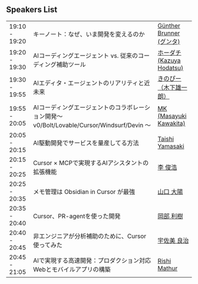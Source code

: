 ## Speakers List

|               |                                                                    |                                                      |
| ------------- | ------------------------------------------------------------------ | ---------------------------------------------------- |
| 19:10 - 19:20 | キーノート：なぜ、いま開発を変えるのか                                                | [Günther Brunner (グンタ)](https://x.com/gunta85)       |
| 19:20 - 19:30 | AIコーディングエージェント vs. 従来のコーディング補助ツール                                  | [ホーダチ(Kazuya Hodatsu)](https://x.com/hokazuya)       |
| 19:30 - 19:55 | AIエディタ・エージェントのリアリティと近未来                                            | [きのぴー（木下雄一朗）](https://x.com/kinopee_ai)              |
| 19:55 - 20:05 | AIコーディングエージェントのコラボレーション開発～ v0/Bolt/Lovable/Cursor/Windsurf/Devin ～ | [MK (Masayuki Kawakita)](https://x.com/yukimasakiyu) |
| 20:05 - 20:15 | AI駆動開発でサービスを量産してる方法                                                | [Taishi Yamasaki](https://x.com/taishi_jade)         |
| 20:15 - 20:25 | Cursor × MCPで実現するAIアシスタントの拡張機能                                     | [李 俊浩](https://x.com/buddypia)                       |
| 20:25 - 20:35 | メモ管理は Obsidian in Cursor が最強                                       | [山口 大陽](https://x.com/shotovim)                      |
| 20:35 - 20:40 | Cursor、PR-agentを使った開発                                              | [岡部 利樹](https://x.com/BaloonCluster)                 |
| 20:40 - 20:45 | 非エンジニアが分析補助のために、Cursor使ってみた                                        | [宇佐美 良治](https://x.com/tre_conigli)                  |
| 20:45 - 21:05 | AIで実現する高速開発：プロダクション対応Webとモバイルアプリの構築                                | [Rishi Mathur](https://x.com/rishikmathur)           |
